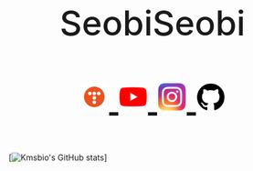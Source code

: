 <h1 align="center" style="border:none; font-size: 60px; font-weight: 500;">
  SeobiSeobi
  <br>
  <p align="center">
    <a href="https://dalseobi.tistory.com/">
      <img src="tstory.png" width="48px" style="padding: 0px 2px;"/>
    </a>
    <a href="https://www.youtube.com/channel/UCMPAULa9bnvyVwQwBMljglQ">
      <img src="youtube.png" width="48px" style="padding: 0px 2px;"/>
    </a>
    <a href="https://www.instagram.com/seobi_0410/">
      <img src="instagram.png" width="48px" style="padding: 0px 2px;"/>
    </a>
    <a href="https://github.com/kmsbio">
      <img src="github.png" width="48px" style="padding: 0px 2px;"/>
    </a>
  </p>
</h1>

[![Kmsbio's GitHub stats](https://github-readme-stats.vercel.app/api?username=kmsbio)]
